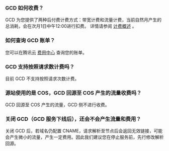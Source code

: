 ### GCD 如何收费？
GCD 为您提供了两种后付费计费方式：带宽计费和流量计费，当前自然月产生的总消耗，会在次月1日中午12:00进行扣费。
详情请参阅 [计费概述](https://cloud.tencent.com/document/product/673/30414) 。

### 如何查询 GCD 账单？
您可以在腾讯云 [费用中心](https://console.cloud.tencent.com/account) 查询您的账单。

### GCD 支持按照请求数计费吗？
目前 GCD 不支持按照请求次数计费。

### 源站使用的是 COS，GCD 回源至 COS 产生的流量收费吗？
GCD 回源至 COS 产生的流量，GCD 侧不进行收费。

### 关闭 GCD（GCD 服务下线后），还会不会产生流量和费用？
关闭 GCD 后，若域名仍配置 CNAME，请求解析至节点后会返回无效链接，可能会产生微小的流量，产生一定费用。因此我们建议您在停止服务前，先行修改解析回源。
